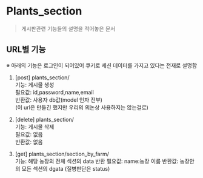 # Plants_section

> 게시판관련 기능들의 설명을 적어놓은 문서

## URL별 기능

※ 아래의 기능은 로그인이 되어있어 쿠키로 세션 데이터를 가지고 있다는 전재로 설명함

1. [post] plants_section/ \
기능: 게시물 생성 \
필요값: id,password,name,email \
반환값: 사용자 db값(model 인자 전부) \
   (이 url은 만들긴 했지만 우리의 의논상 사용하지는 않는걸로)


2. [delete] plants_section/ \
기능: 게시물 삭제 \
필요값: 없음 \
반환값: 없음  


3. [get] plants_section/section_by_farm/ \
기능: 해당 농장의 전체 섹션의 data 반환
필요값: name:농장 이름
반환값: 농장안의 모든 섹션의 dgata (질병판단은 status)
